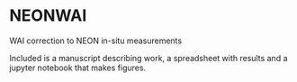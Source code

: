 # NEONWAI
WAI correction to NEON in-situ measurements

Included is a manuscript describing work, a spreadsheet with results and a jupyter notebook that makes figures.


